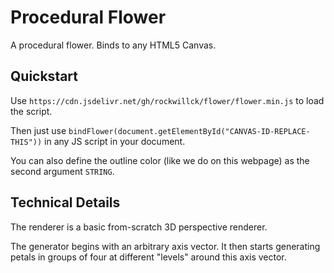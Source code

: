 # Procedural Flower
A procedural flower. Binds to any HTML5 Canvas.

## Quickstart
Use `https://cdn.jsdelivr.net/gh/rockwillck/flower/flower.min.js` to load the script.

Then just use `bindFlower(document.getElementById("CANVAS-ID-REPLACE-THIS"))` in any JS script in your document.

You can also define the outline color (like we do on this webpage) as the second argument `STRING`.

## Technical Details
The renderer is a basic from-scratch 3D perspective renderer.

The generator begins with an arbitrary axis vector. It then starts generating petals in groups of four at different "levels" around this axis vector.
